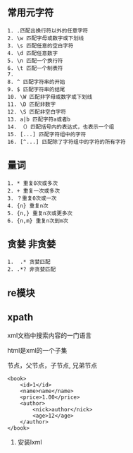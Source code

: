 
## 常用元字符

```
1. .匹配出换行符以外的任意字符
2. \w 匹配字母或数字或下划线
3. \s 匹配任意的空白字符
4. \d 匹配任意数字
5. \n 匹配一个换行符
6. \t 匹配一个制表符
7. 
8. ^ 匹配字符串的开始
9. $ 匹配字符串的结尾
10. \W 匹配非字母或数字或下划线
11. \D 匹配非数字
12. \S 匹配非空白字符
13. a|b 匹配字符a或者b
14. （）匹配括号内的表达式，也表示一个组
15. [...] 匹配字符组中的字符
16. [^...] 匹配除了字符组中的字符的所有字符
```

## 量词

```
1. * 重复0次或多次
2. + 重复一次或多次
3. ？重复0次或一次
4. {n} 重复n次
5. {n,} 重复n次或更多次
6. {n,m} 重复n次到m次
```

## 贪婪 非贪婪
```
1.  .* 贪婪匹配
2. .*? 非贪婪匹配
```

## re模块

## xpath

xml文档中搜索内容的一门语言

html是xml的一个子集

节点，父节点，子节点, 兄弟节点

```
<book>
    <id>1</id>
    <name>name</name>
    <price>1.00</price>
    <author>
        <nick>author</nick>
        <age>12</age>
    </author>
</book>
```

1. 安装lxml
